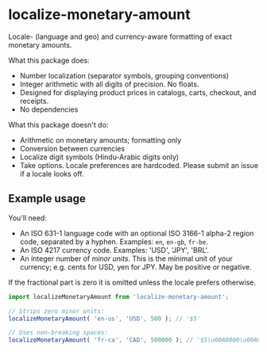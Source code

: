 # localize-monetary-amount

Locale- (language and geo) and currency-aware formatting of exact monetary amounts.

What this package does:
  * Number localization (separator symbols, grouping conventions)
  * Integer arithmetic with all digits of precision. No floats.
  * Designed for displaying product prices in catalogs, carts, checkout, and receipts.
  * No dependencies
  
What this package doesn't do:
  * Arithmetic on monetary amounts; formatting only
  * Conversion between currencies
  * Localize digit symbols (Hindu-Arabic digits only)
  * Take options. Locale preferences are hardcoded. Please submit an issue if a locale looks off.

## Example usage

You'll need:
  * An ISO 631-1 language code with an optional ISO 3166-1 alpha-2 region code, separated by a hyphen. Examples: `en`, `en-gb`, `fr-be`.
  * An ISO 4217 currency code. Examples: 'USD', 'JPY', 'BRL'.
  * An integer number of _minor units_. This is the minimal unit of your currency; e.g. cents for USD, yen for JPY. May be positive or negative.

If the fractional part is zero it is omitted unless the locale prefers otherwise.

```js
import localizeMonetaryAmount from 'localize-monetary-amount';

// Strips zero minor units:
localizeMonetaryAmount( 'en-us', 'USD', 500 ); // '$5'

// Uses non-breaking spaces:
localizeMonetaryAmount( 'fr-ca', 'CAD', 500000 ); // '$5\u00A0000\u00A0CAD'
```
